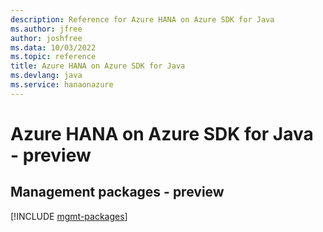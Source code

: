 ```yaml
---
description: Reference for Azure HANA on Azure SDK for Java
ms.author: jfree
author: joshfree
ms.data: 10/03/2022
ms.topic: reference
title: Azure HANA on Azure SDK for Java
ms.devlang: java
ms.service: hanaonazure
---
```

# Azure HANA on Azure SDK for Java - preview

## Management packages - preview
[!INCLUDE [mgmt-packages](hana-on-azure-mgmt-index.md)]